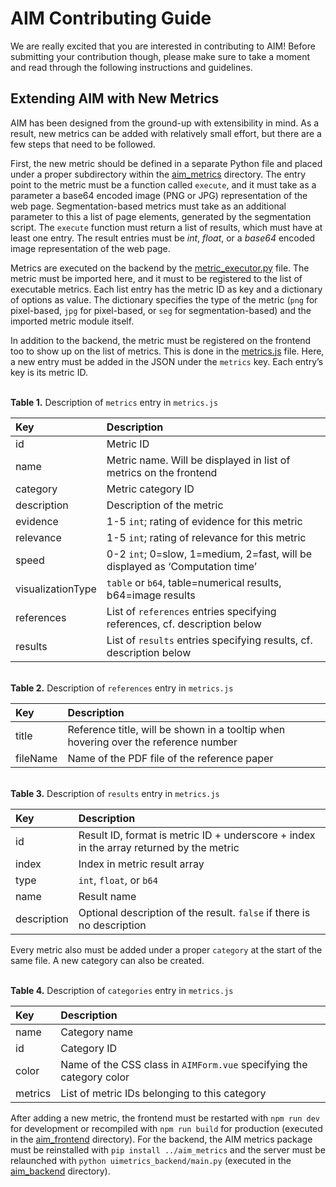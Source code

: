 # AIM Contributing Guide

We are really excited that you are interested in contributing to AIM! Before submitting your contribution though, please make sure to take a moment and read through the following instructions and guidelines.


## Extending AIM with New Metrics

AIM has been designed from the ground-up with extensibility in mind. As a result, new metrics can be added with relatively small effort, but there are a few steps that need to be followed.

First, the new metric should be defined in a separate Python file and placed under a proper subdirectory within the [aim_metrics](./aim_metrics/aim_metrics/) directory. The entry point to the metric must be a function called `execute`, and it must take as a parameter a base64 encoded image (PNG or JPG) representation of the web page. Segmentation-based metrics must take as an additional parameter to this a list of page elements, generated by the segmentation script. The `execute` function must return a list of results, which must have at least one entry. The result entries must be *int*, *float*, or a *base64* encoded image representation of the web page.Metrics are executed on the backend by the [metric_executor.py](./aim_backend/uimetrics_backend/metric_executor.py) file. The metric must be imported here, and it must to be registered to the list of executable metrics. Each list entry has the metric ID as key and a dictionary of options as value. The dictionary specifies the type of the metric (`png` for pixel-based, `jpg` for pixel-based, or `seg` for segmentation-based) and the imported metric module itself.In addition to the backend, the metric must be registered on the frontend too to show up on the list of metrics. This is done in the [metrics.js](./aim_frontend/src/config/metrics.js) file. Here, a new entry must be added in the JSON under the `metrics` key. Each entry’s key is its metric ID.&nbsp;  **Table 1.** Description of `metrics` entry in `metrics.js`
| Key               | Description |
|:------------------|:------------|
| id                | Metric ID   |
| name              | Metric name. Will be displayed in list of metrics on the frontend |
| category          | Metric category ID |
| description       | Description of the metric |
| evidence          | 1-5 `int`; rating of evidence for this metric || relevance         | 1-5 `int`; rating of relevance for this metric |
| speed             | 0-2 `int`; 0=slow, 1=medium, 2=fast, will be displayed as ‘Computation time’ |
| visualizationType | `table` or `b64`, table=numerical results, b64=image results || references        | List of `references` entries specifying references, cf. description below || results           | List of `results` entries specifying results, cf. description below |&nbsp;  **Table 2.** Description of `references` entry in `metrics.js`

| Key      | Description |
|:---------|:------------|| title    | Reference title, will be shown in a tooltip when hovering over the reference number || fileName | Name of the PDF file of the reference paper |

&nbsp;  **Table 3.** Description of `results` entry in `metrics.js`
| Key         | Description ||:------------|:------------|
| id          | Result ID, format is metric ID + underscore + index in the array returned by the metric || index       | Index in metric result array || type        | `int`, `float`, or `b64` || name        | Result name || description | Optional description of the result. `false` if there is no description |Every metric also must be added under a proper `category` at the start of the same file. A new category can also be created.

&nbsp;  **Table 4.** Description of `categories` entry in `metrics.js`

| Key     | Description |
|:--------|:------------|| name    | Category name || id      | Category ID || color   | Name of the CSS class in `AIMForm.vue` specifying the category color || metrics | List of metric IDs belonging to this category |
After adding a new metric, the frontend must be restarted with `npm run dev` for development or recompiled with `npm run build` for production (executed in the [aim_frontend](./aim_frontend/) directory). For the backend, the AIM metrics package must be reinstalled with `pip install ../aim_metrics` and the server must be relaunched with `python uimetrics_backend/main.py` (executed in the [aim_backend](./aim_backend/) directory).